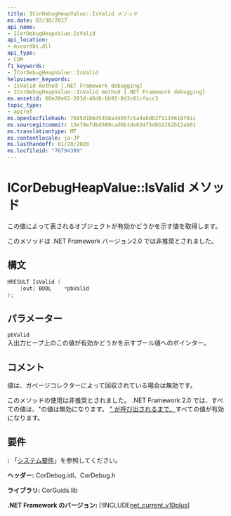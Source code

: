 ```yaml
---
title: ICorDebugHeapValue::IsValid メソッド
ms.date: 03/30/2017
api_name:
- ICorDebugHeapValue.IsValid
api_location:
- mscordbi.dll
api_type:
- COM
f1_keywords:
- ICorDebugHeapValue::IsValid
helpviewer_keywords:
- IsValid method [.NET Framework debugging]
- ICorDebugHeapValue::IsValid method [.NET Framework debugging]
ms.assetid: 68e20e62-203d-46d8-bb91-8d3c61cfacc3
topic_type:
- apiref
ms.openlocfilehash: 7685d1b6d5458a4405fc5a4abdb2f3134618f01c
ms.sourcegitcommit: 13e79efdbd589cad6b1de634f5d6b1262b12ab01
ms.translationtype: MT
ms.contentlocale: ja-JP
ms.lasthandoff: 01/28/2020
ms.locfileid: "76794399"
---
```

# <a name="icordebugheapvalueisvalid-method"></a>ICorDebugHeapValue::IsValid メソッド
この値によって表されるオブジェクトが有効かどうかを示す値を取得します。  
  
 このメソッドは .NET Framework バージョン2.0 では非推奨とされました。  
  
## <a name="syntax"></a>構文  
  
```cpp  
HRESULT IsValid (  
    [out] BOOL    *pbValid  
);  
```  
  
## <a name="parameters"></a>パラメーター  
 `pbValid`  
 入出力ヒープ上のこの値が有効かどうかを示すブール値へのポインター。  
  
## <a name="remarks"></a>コメント  
 値は、ガベージコレクターによって回収されている場合は無効です。  
  
 このメソッドの使用は非推奨とされました。 .NET Framework 2.0 では、すべての値は、"の値は無効になります。 [" が呼び出されるまで、](icordebugcontroller-continue-method.md)すべての値が有効になります。  
  
## <a name="requirements"></a>要件  
 **:** 「[システム要件](../../../../docs/framework/get-started/system-requirements.md)」を参照してください。  
  
 **ヘッダー:** CorDebug.idl、CorDebug.h  
  
 **ライブラリ:** CorGuids.lib  
  
 **.NET Framework のバージョン:** [!INCLUDE[net_current_v10plus](../../../../includes/net-current-v10plus-md.md)]
